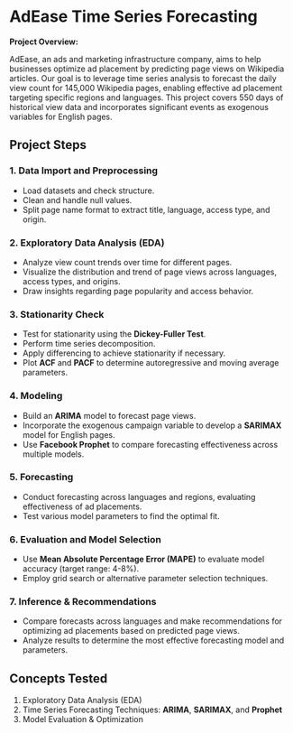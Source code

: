 # AdEase Time Series Forecasting

**Project Overview:**

AdEase, an ads and marketing infrastructure company, aims to help businesses optimize ad placement by predicting page views on Wikipedia articles. Our goal is to leverage time series analysis to forecast the daily view count for 145,000 Wikipedia pages, enabling effective ad placement targeting specific regions and languages. This project covers 550 days of historical view data and incorporates significant events as exogenous variables for English pages.

## Project Steps

### 1. Data Import and Preprocessing

- Load datasets and check structure.
- Clean and handle null values.
- Split page name format to extract title, language, access type, and origin.

### 2. Exploratory Data Analysis (EDA)

- Analyze view count trends over time for different pages.
- Visualize the distribution and trend of page views across languages, access types, and origins.
- Draw insights regarding page popularity and access behavior.

### 3. Stationarity Check

- Test for stationarity using the **Dickey-Fuller Test**.
- Perform time series decomposition.
- Apply differencing to achieve stationarity if necessary.
- Plot **ACF** and **PACF** to determine autoregressive and moving average parameters.

### 4. Modeling

- Build an **ARIMA** model to forecast page views.
- Incorporate the exogenous campaign variable to develop a **SARIMAX** model for English pages.
- Use **Facebook Prophet** to compare forecasting effectiveness across multiple models.

### 5. Forecasting

- Conduct forecasting across languages and regions, evaluating effectiveness of ad placements.
- Test various model parameters to find the optimal fit.

### 6. Evaluation and Model Selection

- Use **Mean Absolute Percentage Error (MAPE)** to evaluate model accuracy (target range: 4-8%).
- Employ grid search or alternative parameter selection techniques.

### 7. Inference & Recommendations

- Compare forecasts across languages and make recommendations for optimizing ad placements based on predicted page views.
- Analyze results to determine the most effective forecasting model and parameters.

## Concepts Tested

1. Exploratory Data Analysis (EDA)
2. Time Series Forecasting Techniques: **ARIMA**, **SARIMAX**, and **Prophet**
3. Model Evaluation & Optimization
